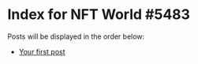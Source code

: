 # Index for NFT World #5483
Posts will be displayed in the order below:

- [Your first post](./001-first.md)

